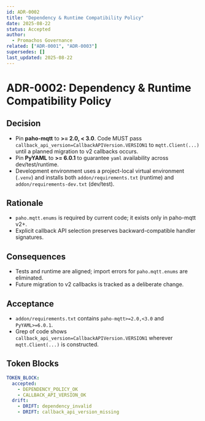 ```yaml
---
id: ADR-0002
title: "Dependency & Runtime Compatibility Policy"
date: 2025-08-22
status: Accepted
author:
  - Promachos Governance
related: ["ADR-0001", "ADR-0003"]
supersedes: []
last_updated: 2025-08-22
---
```


# ADR-0002: Dependency & Runtime Compatibility Policy

## Decision
- Pin **paho-mqtt** to **>= 2.0, < 3.0**. Code MUST pass `callback_api_version=CallbackAPIVersion.VERSION1`
  to `mqtt.Client(...)` until a planned migration to v2 callbacks occurs.
- Pin **PyYAML** to **>= 6.0.1** to guarantee `yaml` availability across dev/test/runtime.
- Development environment uses a project-local virtual environment (`.venv`) and installs
  both `addon/requirements.txt` (runtime) and `addon/requirements-dev.txt` (dev/test).

## Rationale
- `paho.mqtt.enums` is required by current code; it exists only in paho-mqtt v2+.
- Explicit callback API selection preserves backward-compatible handler signatures.

## Consequences
- Tests and runtime are aligned; import errors for `paho.mqtt.enums` are eliminated.
- Future migration to v2 callbacks is tracked as a deliberate change.

## Acceptance
- `addon/requirements.txt` contains `paho-mqtt>=2.0,<3.0` and `PyYAML>=6.0.1`.
- Grep of code shows `callback_api_version=CallbackAPIVersion.VERSION1` wherever `mqtt.Client(...)` is constructed.

## Token Blocks

```yaml
TOKEN_BLOCK:
  accepted:
    - DEPENDENCY_POLICY_OK
    - CALLBACK_API_VERSION_OK
  drift:
    - DRIFT: dependency_invalid
    - DRIFT: callback_api_version_missing
```
